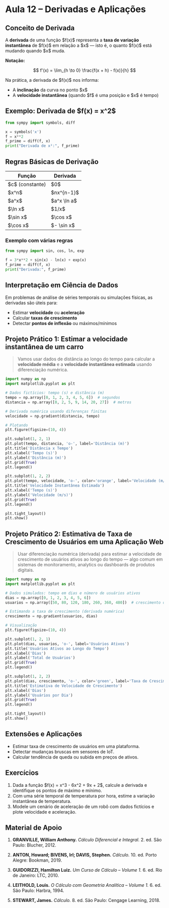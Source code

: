 # Aula 12 – Derivadas e Aplicações

## Conceito de Derivada

A **derivada** de uma função \$f(x)\$ representa a **taxa de variação instantânea** de \$f(x)\$ em relação a \$x\$ — isto é, o quanto \$f(x)\$ está mudando quando \$x\$ muda.

**Notação:**

$$
f'(x) = \lim_{h \to 0} \frac{f(x + h) - f(x)}{h}
$$

Na prática, a derivada de \$f(x)\$ nos informa:

* A **inclinação** da curva no ponto \$x\$
* A **velocidade instantânea** (quando \$f\$ é uma posição e \$x\$ é tempo)


## Exemplo: Derivada de \$f(x) = x^2\$

```python
from sympy import symbols, diff

x = symbols('x')
f = x**2
f_prime = diff(f, x)
print("Derivada de x²:", f_prime)
```


## Regras Básicas de Derivação

| Função            | Derivada      |
| ----------------- | ------------- |
| \$c\$ (constante) | \$0\$         |
| \$x^n\$           | \$nx^{n-1}\$  |
| \$a^x\$           | \$a^x \ln a\$ |
| \$\ln x\$         | \$1/x\$       |
| \$\sin x\$        | \$\cos x\$    |
| \$\cos x\$        | \$- \sin x\$  |

### Exemplo com várias regras

```python
from sympy import sin, cos, ln, exp

f = 3*x**2 + sin(x) - ln(x) + exp(x)
f_prime = diff(f, x)
print("Derivada:", f_prime)
```

## Interpretação em Ciência de Dados

Em problemas de análise de séries temporais ou simulações físicas, as derivadas são úteis para:

* Estimar **velocidade** ou **aceleração**
* Calcular **taxas de crescimento**
* Detectar **pontos de inflexão** ou máximos/mínimos


## Projeto Prático 1: Estimar a velocidade instantânea de um carro

> Vamos usar dados de distância ao longo do tempo para calcular a **velocidade média** e a **velocidade instantânea estimada** usando diferenciação numérica.

```python
import numpy as np
import matplotlib.pyplot as plt

# Dados fictícios: tempo (s) e distância (m)
tempo = np.array([0, 1, 2, 3, 4, 5, 6])  # segundos
distancia = np.array([0, 2, 5, 9, 14, 20, 27])  # metros

# Derivada numérica usando diferenças finitas
velocidade = np.gradient(distancia, tempo)

# Plotando
plt.figure(figsize=(10, 4))

plt.subplot(1, 2, 1)
plt.plot(tempo, distancia, 'o-', label='Distância (m)')
plt.title('Distância x Tempo')
plt.xlabel('Tempo (s)')
plt.ylabel('Distância (m)')
plt.grid(True)
plt.legend()

plt.subplot(1, 2, 2)
plt.plot(tempo, velocidade, 'o-', color='orange', label='Velocidade (m/s)')
plt.title('Velocidade Instantânea Estimada')
plt.xlabel('Tempo (s)')
plt.ylabel('Velocidade (m/s)')
plt.grid(True)
plt.legend()

plt.tight_layout()
plt.show()
```

## Projeto Prático 2: Estimativa de Taxa de Crescimento de Usuários em uma Aplicação Web

> Usar diferenciação numérica (derivada) para estimar a velocidade de crescimento de usuários ativos ao longo do tempo — algo comum em sistemas de monitoramento, analytics ou dashboards de produtos digitais.

```python
import numpy as np
import matplotlib.pyplot as plt

# Dados simulados: tempo em dias e número de usuários ativos
dias = np.array([0, 1, 2, 3, 4, 5, 6])
usuarios = np.array([50, 80, 120, 180, 260, 360, 480])  # crescimento de usuários

# Estimando a taxa de crescimento (derivada numérica)
crescimento = np.gradient(usuarios, dias)

# Visualização
plt.figure(figsize=(10, 4))

plt.subplot(1, 2, 1)
plt.plot(dias, usuarios, 'o-', label='Usuários Ativos')
plt.title('Usuários Ativos ao Longo do Tempo')
plt.xlabel('Dias')
plt.ylabel('Total de Usuários')
plt.grid(True)
plt.legend()

plt.subplot(1, 2, 2)
plt.plot(dias, crescimento, 'o-', color='green', label='Taxa de Crescimento')
plt.title('Estimativa de Velocidade de Crescimento')
plt.xlabel('Dias')
plt.ylabel('Usuários por Dia')
plt.grid(True)
plt.legend()

plt.tight_layout()
plt.show()
```

## Extensões e Aplicações

* Estimar taxa de crescimento de usuários em uma plataforma.
* Detectar mudanças bruscas em sensores de IoT.
* Calcular tendência de queda ou subida em preços de ativos.


## Exercícios

1. Dada a função \$f(x) = x^3 - 6x^2 + 9x + 2\$, calcule a derivada e identifique os pontos de máximo e mínimo.
2. Com uma série temporal de temperatura por hora, estime a variação instantânea de temperatura.
3. Modele um cenário de aceleração de um robô com dados fictícios e plote velocidade e aceleração.


## Material de Apoio

1. **GRANVILLE, William Anthony.**
   *Cálculo Diferencial e Integral.* 2. ed. São Paulo: Blucher, 2012.

2. **ANTON, Howard; BIVENS, Irl; DAVIS, Stephen.**
   *Cálculo.* 10. ed. Porto Alegre: Bookman, 2019.

3. **GUIDORIZZI, Hamilton Luiz.**
   *Um Curso de Cálculo – Volume 1.* 6. ed. Rio de Janeiro: LTC, 2010.

4. **LEITHOLD, Louis.**
   *O Cálculo com Geometria Analítica – Volume 1.* 6. ed. São Paulo: Harbra, 1994.

5. **STEWART, James.**
   *Cálculo.* 8. ed. São Paulo: Cengage Learning, 2018.
